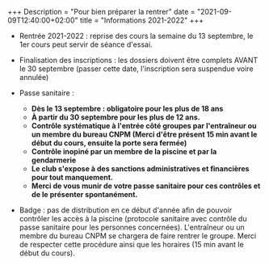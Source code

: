 +++
Description = "Pour bien préparer la rentrer"
date = "2021-09-09T12:40:00+02:00"
title = "Informations 2021-2022"
+++

* Rentrée 2021-2022 : reprise des cours la semaine du 13 septembre, le 1er cours peut servir de séance d'essai.

* Finalisation des inscriptions : les dossiers doivent être complets AVANT le 30 septembre (passer cette date, l'inscription sera suspendue voire annulée)

* Passe sanitaire :
  * **Dès le 13 septembre : obligatoire pour les plus de 18 ans**
  * **À partir du 30 septembre pour les plus de 12 ans.**
  * **Contrôle systématique à l'entrée côté groupes par l'entraîneur ou un membre du bureau CNPM (Merci d'être présent 15 min avant le début du cours, ensuite la porte sera fermée)**
  * **Contrôle inopiné par un membre de la piscine et par la gendarmerie**
  * **Le club s'expose à des sanctions administratives et financières pour tout manquement.**
  * **Merci de vous munir de votre passe sanitaire pour ces contrôles et de le présenter spontanément.**

* Badge : pas de distribution en ce début d'année afin de pouvoir contrôler les accès à la piscine  (protocole sanitaire avec contrôle du passe sanitaire pour les personnes concernées). L'entraîneur ou un membre du bureau CNPM se chargera de faire rentrer le groupe. Merci de respecter cette procédure ainsi que les horaires (15 min avant le début du cours).
